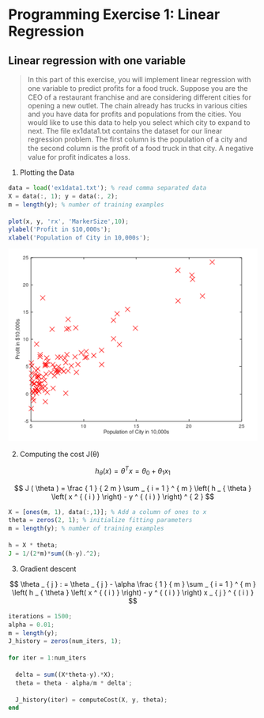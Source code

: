 # Programming Exercise 1: Linear Regression

## Linear regression with one variable

>In this part of this exercise, you will implement linear regression with one variable to predict proﬁts for a food truck. Suppose you are the CEO of a restaurant franchise and are considering different cities for opening a new outlet. The chain already has trucks in various cities and you have data for profits and populations from the cities.
You would like to use this data to help you select which city to expand to next. The file ex1data1.txt contains the dataset for our linear regression problem. The first column is the population of a city and the second column is the proﬁt of a food truck in that city. A negative value for profit indicates a loss. 

1) Plotting the Data

```octave
data = load('ex1data1.txt'); % read comma separated data 
X = data(:, 1); y = data(:, 2); 
m = length(y); % number of training examples

plot(x, y, 'rx', 'MarkerSize',10);
ylabel('Profit in $10,000s');
xlabel('Population of City in 10,000s');
```

![figure1](https://github.com/thousfeet/Machine-learning-ex/blob/master/machine-learning-ex1/figure1.PNG)

2)  Computing the cost J(θ)


$$
h _ { \theta } ( x ) = \theta ^ { T } x = \theta _ { 0 } + \theta _ { 1 } x _ { 1 }
$$

$$
J ( \theta ) = \frac { 1 } { 2 m } \sum _ { i = 1 } ^ { m } \left( h _ { \theta } \left( x ^ { ( i ) } \right) - y ^ { ( i ) } \right) ^ { 2 }
$$

```octave
X = [ones(m, 1), data(:,1)]; % Add a column of ones to x 
theta = zeros(2, 1); % initialize fitting parameters
m = length(y); % number of training examples

h = X * theta;
J = 1/(2*m)*sum((h-y).^2);
```

3) Gradient descent

$$
\theta _ { j } : = \theta _ { j } - \alpha \frac { 1 } { m } \sum _ { i = 1 } ^ { m } \left( h _ { \theta } \left( x ^ { ( i ) } \right) - y ^ { ( i ) } \right) x _ { j } ^ { ( i ) }
$$

```octave
iterations = 1500; 
alpha = 0.01;
m = length(y); 
J_history = zeros(num_iters, 1);

for iter = 1:num_iters

  delta = sum((X*theta-y).*X);
  theta = theta - alpha/m * delta';
  
  J_history(iter) = computeCost(X, y, theta);
end
```


